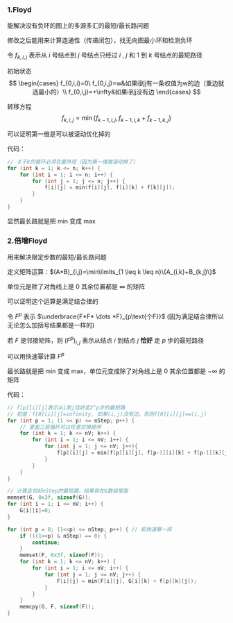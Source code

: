 ### 1.Floyd

能解决没有负环的图上的多源多汇的最短/最长路问题

修改之后能用来计算连通性（传递闭包），找无向图最小环和检测负环

令 $f_{k,i,j}$ 表示从 $i$ 号结点到 $j$ 号结点只经过 $i$ , $j$ 和 $1$ 到 $k$ 号结点的最短路径

初始状态
$$
\begin{cases}
f_{0,i,i}=0\
f_{0,i,j}=w&如果i到j有一条权值为w的边（重边就选最小的）\\
f_{0,i,j}=+\infty&如果i到j没有边
\end{cases}
$$

转移方程
$$ f_{k,i,j}=\min\{f_{k-1,i,j},f_{k-1,i,k}+f_{k-1,k,j}\} $$

可以证明第一维是可以被滚动优化掉的

代码：
```cpp
// 关于k的循环必须在最外层（因为第一维被滚动掉了）
for (int k = 1; k <= n; k++) {
    for (int i = 1; i <= n; i++) {
        for (int j = 1; j <= n; j++) {
            f[i][j] = min(f[i][j], f[i][k] + f[k][j]);
        }
    }
}
```

显然最长路就是把 min 变成 max

### 2.倍增Floyd

用来解决限定步数的最短/最长路问题

定义矩阵运算：$(A*B)_{i,j}=\min\limits_{1 \leq k \leq n}\{A_{i,k}+B_{k,j}\}$

单位元是除了对角线上是 $0$ 其余位置都是 $\infty$ 的矩阵

可以证明这个运算是满足结合律的

令 $F^p$ 表示 $\underbrace{F*F* \dots *F}_{p\text{个F}}$ (因为满足结合律所以无论怎么加括号结果都是一样的)

若 $F$ 是邻接矩阵，则 $(F^p)_{i,j}$ 表示从结点 $i$ 到结点 $j$ **恰好** 走 $p$ 步的最短路径

可以用快速幂计算 $F^p$

最长路就是把 min 变成 max，单位元变成除了对角线上是 $0$ 其余位置都是 $-\infty$ 的矩阵

代码：
```cpp
// f[p][i][j]表示从i到j恰好走2^p步的最短路
// 初值：f[0][i][j]=infinity, 如果(i,j)没有边，否则f[0][i][j]=w(i,j)
for (int p = 1; (1 << p) <= nStep; p++) {
    // 里面三层循环可以任意交换顺序
    for (int k = 1; k <= nV; k++) {
        for (int i = 1; i <= nV; i++) {
            for (int j = 1; j <= nV; j++){
                f[p][i][j] = min(f[p][i][j], f[p-1][i][k] + f[p-1][k][j]);
            }
        }
    }
}

// 计算走恰好nStep的最短路，结果存在G数组里面
memset(G, 0x3f, sizeof(G));
for (int i = 1; i <= nV; i++) {
    G[i][i]=0;
}

for (int p = 0; (1<<p) <= nStep; p++) { // 和快速幂一样
    if (((1<<p) & nStep) == 0) {
        continue;
    }
    memset(F, 0x3f, sizeof(F));
    for (int k = 1; k <= nV; k++) {
        for (int i = 1; i <= nV; i++) {
            for (int j = 1; j <= nV; j++) {
                F[i][j] = min(F[i][j], G[i][k] + f[p][k][j]);
            }
        }
    }
    memcpy(G, F, sizeof(F));
}
```
